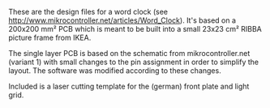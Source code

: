 These are the design files for a word clock
(see http://www.mikrocontroller.net/articles/Word_Clock). It's based on 
a 200x200 mm² PCB which is meant to be built into a small 23x23 cm² 
RIBBA picture frame from IKEA.

The single layer PCB is based on the schematic from mikrocontroller.net 
(variant 1) with small changes to the pin assignment in order to
simplify the layout. The software was modified according to these
changes.

Included is a laser cutting template for the (german) front plate and
light grid.
